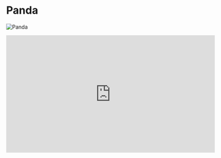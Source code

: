 # Panda

![Panda](https://encrypted-tbn3.gstatic.com/images?q=tbn:ANd9GcRSSnUKBEpJPyIoLsni5ccYhMdc4r7xScc6rAFTerPT3V7DKr43)

<iframe width="560" height="315" src="https://www.youtube.com/embed/YdP2fFyjBWQ?si=btZogjwuXwwRmbp9" title="YouTube video player" frameborder="0" allow="accelerometer; autoplay; clipboard-write; encrypted-media; gyroscope; picture-in-picture; web-share" allowfullscreen></iframe>
